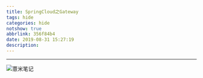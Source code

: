 ```yaml
---
title: SpringCloud之Gateway
tags: hide
categories: hide
notshow: true
abbrlink: 356f84b4
date: 2019-08-31 15:27:19
description:
---
```



---

![薏米笔记](https://image.eelve.com/eblog/eblog-b269767ff45b4e01a1c380e38898c1c0.png)
